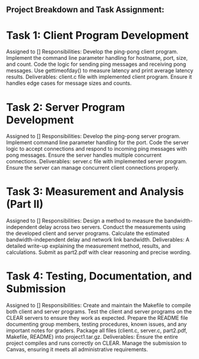 ## Project Breakdown and Task Assignment:

# Task 1: Client Program Development
Assigned to []
Responsibilities:
Develop the ping-pong client program.
Implement the command line parameter handling for hostname, port, size, and count.
Code the logic for sending ping messages and receiving pong messages.
Use gettimeofday() to measure latency and print average latency results.
Deliverables:
client.c file with implemented client program.
Ensure it handles edge cases for message sizes and counts.

# Task 2: Server Program Development
Assigned to []
Responsibilities:
Develop the ping-pong server program.
Implement command line parameter handling for the port.
Code the server logic to accept connections and respond to incoming ping messages with pong messages.
Ensure the server handles multiple concurrent connections.
Deliverables:
server.c file with implemented server program.
Ensure the server can manage concurrent client connections properly.

# Task 3: Measurement and Analysis (Part II)
Assigned to []
Responsibilities:
Design a method to measure the bandwidth-independent delay across two servers.
Conduct the measurements using the developed client and server programs.
Calculate the estimated bandwidth-independent delay and network link bandwidth.
Deliverables:
A detailed write-up explaining the measurement method, results, and calculations.
Submit as part2.pdf with clear reasoning and precise wording.

# Task 4: Testing, Documentation, and Submission
Assigned to []
Responsibilities:
Create and maintain the Makefile to compile both client and server programs.
Test the client and server programs on the CLEAR servers to ensure they work as expected.
Prepare the README file documenting group members, testing procedures, known issues, and any important notes for graders.
Package all files (client.c, server.c, part2.pdf, Makefile, README) into project1.tar.gz.
Deliverables:
Ensure the entire project compiles and runs correctly on CLEAR.
Manage the submission to Canvas, ensuring it meets all administrative requirements.